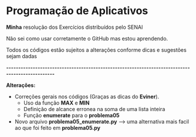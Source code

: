 # Programação de Aplicativos

**Minha** resolução dos Exercícios distribuídos pelo SENAI

Não sei como usar corretamente o GitHub mas estou aprendendo.

Todos os códigos estão sujeitos a alterações conforme dicas e sugestões sejam dadas

**------------------------------------------------------------------------------------------------**

**Alterações:**
- Correções gerais nos códigos (Graças as dicas do **Eviner**).
  - Uso da função **MAX** e **MIN**
  - Definição de alcance erronea na soma de uma lista inteira
  - Função **enumerate** para o **problema05**
- Novo arquivo **problema05_enumerate.py** --> uma alternativa mais facil ao que foi feito em **problema05.py**
